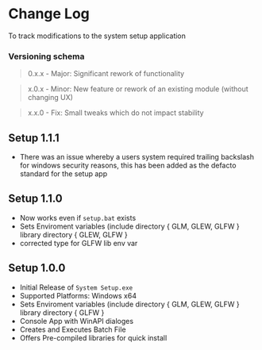 # Change Log 
To track modifications to the system setup application

### Versioning schema
> 0.x.x - Major: Significant rework of functionality

> x.0.x - Minor: New feature or rework of an existing module (without changing UX)

> x.x.0 - Fix:   Small tweaks which do not impact stability

## Setup 1.1.1
- There was an issue whereby a users system required trailing backslash for windows security reasons, this has been added as the defacto standard for the setup app

## Setup 1.1.0
- Now works even if `setup.bat` exists
- Sets Enviroment variables (include directory { GLM, GLEW, GLFW } library directory { GLEW, GLFW }
- corrected type for GLFW lib env var

## Setup 1.0.0
- Initial Release of `System Setup.exe`
- Supported Platforms: Windows x64
- Sets Enviroment variables (include directory { GLM, GLEW, GLFW } library directory { GLFW }
- Console App with WinAPI dialoges
- Creates and Executes Batch File
- Offers Pre-compiled libraries for quick install
